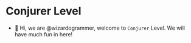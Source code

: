 # Conjurer Level

- 👋 Hi, we are @wizardogrammer, welcome to `Conjurer` Level. We will have much fun in here!
